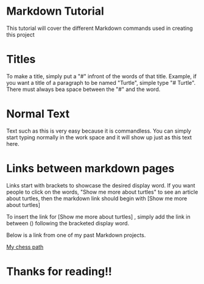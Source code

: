 # Markdown Tutorial

This tutorial will cover the different Markdown commands used in creating this project

# Titles

To make a title, simply put a "#" infront of the words of that title. Example, if you want a title of a paragraph to be named "Turtle", simple type "# Turtle". There must always bea  space between the "#" and the word.

# Normal Text

Text such as this is very easy because it is commandless. You can simply start typing normally in the work space and it will show up just as this text here.

# Links between markdown pages

Links start with brackets to showcase the desired display word. If you want people to click on the words, "Show me more about turtles" to see an article about turtles, then the markdown link should begin with [Show me more about turtles]

To insert the link for [Show me more about turtles] , simply add the link in between () following the bracketed display word. 

Below is a link from one of my past Markdown projects.

[My chess path](https://github.com/coleblakeman01/Final-Project-IT-1000/blob/main/Chess.md)

# Thanks for reading!! 

